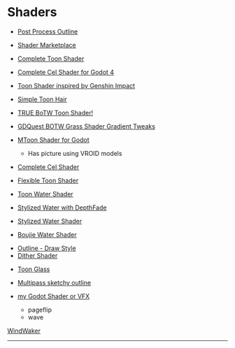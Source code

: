 # Shaders
+ [Post Process Outline](https://godotshaders.com/shader/high-quality-post-process-outline/)

+ [Shader Marketplace](https://godotshaders.com/)
+ [Complete Toon Shader](https://godotshaders.com/shader/complete-toon-shader/)
+ [Complete Cel Shader for Godot 4](https://godotshaders.com/shader/complete-cel-shader-for-godot-4/)
+ [Toon Shader inspired by Genshin Impact](https://godotshaders.com/shader/toon-shader-inspired-of-genshin-impact/)
+ [Simple Toon Hair](https://godotshaders.com/shader/simpletoonhair/)
+ [TRUE BoTW Toon Shader!](https://godotshaders.com/shader/update-botw-toon-shader/)
+ [GDQuest BOTW Grass Shader Gradient Tweaks](https://godotshaders.com/shader/gdquest-botw-grass-shader-gradient-tweaks/)
+ [MToon Shader for Godot](https://godotshaders.com/shader/mtoon-shader-for-godot/)
	+ Has picture using VROID models
+ [Complete Cel Shader](https://godotshaders.com/shader/complete-cel-shader-for-godot-4/)
+ [Flexible Toon Shader](https://godotassetlibrary.com/asset/Tb6RDj/flexible-toon-shader)
+ [Toon Water Shader](https://godotshaders.com/shader/toon-water-shader/)
+ [Stylized Water with DepthFade](https://godotshaders.com/shader/stylized-water-with-depthfade/)
+ [Stylized Water Shader](https://godotshaders.com/shader/stylized-water-shader/)
+ [Boujie Water Shader](https://godotengine.org/asset-library/asset/2070)
* [Outline - Draw Style](https://qbieshay.itch.io/multipass-sketchy-outline)
* [Dither Shader](https://sambigos.itch.io/godot-dither-shader)

+ [Toon Glass](https://godotshaders.com/shader/toon-glass/)

+ [Multipass sketchy outline](https://qbieshay.itch.io/multipass-sketchy-outline)
+ [my Godot Shader or VFX](https://50tu.itch.io/my-godot-shader-or-vfx)
	+ pageflip
	+ wave


[WindWaker](https://godotshaders.com/shader/wind-waker-style-eyes-over-hair-shader/)


---


